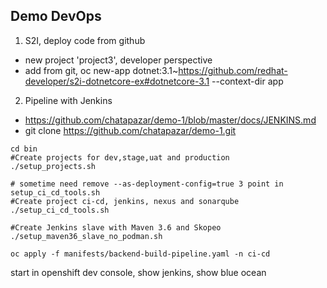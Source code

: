 ## Demo DevOps


1. S2I, deploy code from github

- new project 'project3', developer perspective
- add from git, oc new-app dotnet:3.1~https://github.com/redhat-developer/s2i-dotnetcore-ex#dotnetcore-3.1 --context-dir app


2. Pipeline with Jenkins

- https://github.com/chatapazar/demo-1/blob/master/docs/JENKINS.md
- git clone https://github.com/chatapazar/demo-1.git

```
cd bin
#Create projects for dev,stage,uat and production
./setup_projects.sh

# sometime need remove --as-deployment-config=true 3 point in setup_ci_cd_tools.sh
#Create project ci-cd, jenkins, nexus and sonarqube
./setup_ci_cd_tools.sh

#Create Jenkins slave with Maven 3.6 and Skopeo
./setup_maven36_slave_no_podman.sh

oc apply -f manifests/backend-build-pipeline.yaml -n ci-cd

```

start in openshift dev console, show jenkins, show blue ocean
